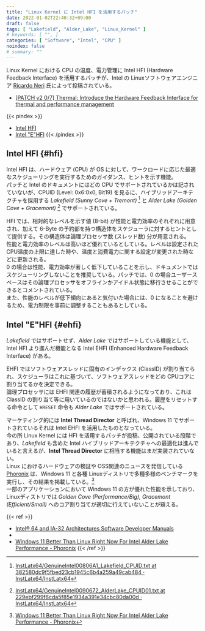 ```yaml
---
title: "Linux Kernel に Intel HFI を活用するパッチ"
date: 2022-01-02T22:40:32+09:00
draft: false
tags: [ "Lakefield", "Alder_Lake", "Linux_Kernel" ]
# keywords: [ "", ]
categories: [ "Software", "Intel", "CPU" ]
noindex: false
# summary: ""
---
```


Linux Kernel における CPU の温度、電力管理に Intel HFI (Hardware Feedback Interface) を活用するパッチが、Intel の Linuxソフトウェアエンジニア [Ricardo Neri](https://www.linkedin.com/in/ricardo-neri-3347265) 氏によって投稿されている。  

 * [[PATCH v2 0/7] Thermal: Introduce the Hardware Feedback Interface for thermal and performance management](https://lore.kernel.org/linux-pm/20211220151438.1196-1-ricardo.neri-calderon@linux.intel.com/T/)

{{< pindex >}}
 * [Intel HFI](#hfi)
 * [Intel "E"HFI](#ehfi)
{{< /pindex >}}

## Intel HFI {#hfi}

Intel HFI は、ハードウェア (CPU) が OS に対して、ワークロードに応じた最適なスケジューリングを実行するためのガイダンス、ヒントを示す機能。  
パッチと Intel のドキュメントにはどの CPU でサポートされているかは記されていないが、CPUID (Level: 0x6:0x0, Bit19) を見るに、ハイブリッドアーキテクチャを採用する *Lakefield (Sunny Cove + Tremont)* [^lkf-cpuid] と *Alder Lake (Golden Cove + Gracemont)* [^adl-cpuid] でサポートされている。  

HFI では、相対的なレベルを示す値 (8-bit) が性能と電力効率のそれぞれに用意され、加えて 6-Byte の予約部を持つ構造体をスケジューラに対するヒントとして提供する。その構造体は論理プロセッサ数 (スレッド数) 分が用意される。  
性能と電力効率のレベルは高いほど優れているとしている。レベルは設定された CPU温度の上限に達した時や、温度と消費電力に関する設定が変更された時などに更新される。  
0 の場合は性能、電力効率が著しく低下していることを示し、ドキュメントではスケジューリングしないことを推奨している。パッチでは、0 の場合ユーザースペースはその論理プロセッサをオフラインかアイドル状態に移行させることができるとコメントされている。  
また、性能のレベルが低下傾向にあると気付いた場合には、0 になることを避けるため、電力制限を事前に調整することもあるとしている。  

[^lkf-cpuid]: [InstLatx64/GenuineIntel00806A1_Lakefield_CPUID.txt at 382580dc9f5fbed23cb1945c6b4a259a49cab484 · InstLatx64/InstLatx64](https://github.com/InstLatx64/InstLatx64/blob/382580dc9f5fbed23cb1945c6b4a259a49cab484/GenuineIntel/GenuineIntel00806A1_Lakefield_CPUID.txt)
[^adl-cpuid]: [InstLatx64/GenuineIntel0090672_AlderLake_CPUID01.txt at 229ebf299f6cda5f85e1934a391e34cbc80da00d · InstLatx64/InstLatx64](https://github.com/InstLatx64/InstLatx64/blob/229ebf299f6cda5f85e1934a391e34cbc80da00d/GenuineIntel/GenuineIntel0090672_AlderLake_CPUID01.txt)

## Intel \"E\"HFI {#ehfi}

*Lakefield* ではサポートせず、*Alder Lake* ではサポートしている機能として、Intel HFI より進んだ機能となる Intel EHFI (Enhanced Hardware Feedback Interface) がある。  

EHFI ではソフトウェアスレッドに固有のインデックス (ClassID) が割り当てられ、スケジューラはこれに基づいて、ソフトウェアスレッドをどの CPUコアに割り当てるかを決定できる。  
論理プロセッサには EHFI 関連の履歴が蓄積されるようになっており、これは ClassID の割り当て等に用いているのではないかと思われる。履歴をリセットする命令として `HRESET` 命令も *Alder Lake* ではサポートされている。  

マーケティング的には **Intel Thread Director** と呼ばれ、Windows 11 でサポートされているそれは Intel EHFI を活用したものとなっている。  
今の所 Linux Kernel には HFI を活用するパッチが投稿、公開されている段階であり、*Lakefield* も含めた Intel ハイブリッドアーキテクチャへの最適化は進んでいると言えるが、**Intel Thread Director** に相当する機能はまだ実装されていない。  
Linux におけるハードウェアの検証や OSS関連のニュースを発信している [Phoronix](https://www.phoronix.com/scan.php?page=home) は、Windows 11 と各種 Linuxディストリで多種多様のベンチマークを実行し、その結果を掲載している。[^phoronix-adl]  
一部のアプリケーションにおいて Windows 11 の方が優れた性能を示しており、Linuxディストリでは *Golden Cove (Performance/Big), Gracemont (Efficient/Small)* へのコア割り当てが適切に行えていないことが窺える。  

[^phoronix-adl]: [Windows 11 Better Than Linux Right Now For Intel Alder Lake Performance - Phoronix](https://www.phoronix.com/scan.php?page=article&item=alderlake-windows-linux&num=1)


{{< ref >}}
 * [Intel® 64 and IA-32 Architectures Software Developer Manuals](https://www.intel.com/content/www/us/en/developer/articles/technical/intel-sdm.html)
 * [](https://hc33.hotchips.org/)
* [Windows 11 Better Than Linux Right Now For Intel Alder Lake Performance - Phoronix](https://www.phoronix.com/scan.php?page=article&item=alderlake-windows-linux&num=1)
{{< /ref >}}
